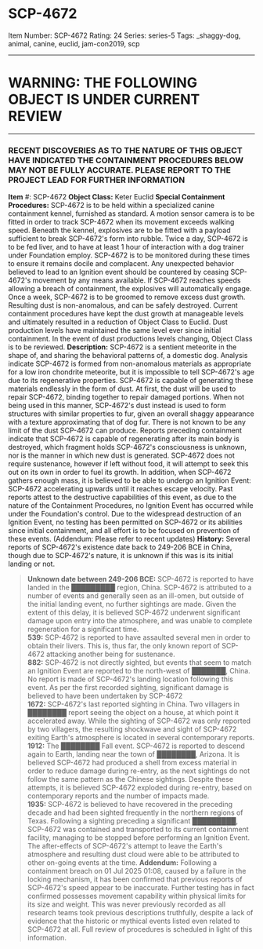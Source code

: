 # SCP-4672
Item Number: SCP-4672
Rating: 24
Series: series-5
Tags: _shaggy-dog, animal, canine, euclid, jam-con2019, scp

---

  

# WARNING: THE FOLLOWING OBJECT IS UNDER CURRENT REVIEW
* * *
### RECENT DISCOVERIES AS TO THE NATURE OF THIS OBJECT HAVE INDICATED THE CONTAINMENT PROCEDURES BELOW MAY NOT BE FULLY ACCURATE. PLEASE REPORT TO THE PROJECT LEAD FOR FURTHER INFORMATION
**Item** #: SCP-4672
**Object Class:** Keter Euclid
**Special Containment Procedures:** SCP-4672 is to be held within a specialized canine containment kennel, furnished as standard. A motion sensor camera is to be fitted in order to track SCP-4672 when its movement exceeds walking speed. Beneath the kennel, explosives are to be fitted with a payload sufficient to break SCP-4672's form into rubble.
Twice a day, SCP-4672 is to be fed liver, and to have at least 1 hour of interaction with a dog trainer under Foundation employ. SCP-4672 is to be monitored during these times to ensure it remains docile and complacent. Any unexpected behavior believed to lead to an Ignition event should be countered by ceasing SCP-4672's movement by any means available. If SCP-4672 reaches speeds allowing a breach of containment, the explosives will automatically engage.
Once a week, SCP-4672 is to be groomed to remove excess dust growth. Resulting dust is non-anomalous, and can be safely destroyed. Current containment procedures have kept the dust growth at manageable levels and ultimately resulted in a reduction of Object Class to Euclid. Dust production levels have maintained the same level ever since initial containment. In the event of dust productions levels changing, Object Class is to be reviewed.
**Description:** SCP-4672 is a sentient meteorite in the shape of, and sharing the behavioral patterns of, a domestic dog. Analysis indicate SCP-4672 is formed from non-anomalous materials as appropriate for a low iron chondrite meteorite, but it is impossible to tell SCP-4672's age due to its regenerative properties. SCP-4672 is capable of generating these materials endlessly in the form of dust. At first, the dust will be used to repair SCP-4672, binding together to repair damaged portions. When not being used in this manner, SCP-4672's dust instead is used to form structures with similar properties to fur, given an overall shaggy appearance with a texture approximating that of dog fur. There is not known to be any limit of the dust SCP-4672 can produce. Reports preceding containment indicate that SCP-4672 is capable of regenerating after its main body is destroyed, which fragment holds SCP-4672's consciousness is unknown, nor is the manner in which new dust is generated.
SCP-4672 does not require sustenance, however if left without food, it will attempt to seek this out on its own in order to fuel its growth. In addition, when SCP-4672 gathers enough mass, it is believed to be able to undergo an Ignition Event: SCP-4672 accelerating upwards until it reaches escape velocity. Past reports attest to the destructive capabilities of this event, as due to the nature of the Containment Procedures, no Ignition Event has occurred while under the Foundation's control. Due to the widespread destruction of an Ignition Event, no testing has been permitted on SCP-4672 or its abilities since initial containment, and all effort is to be focused on prevention of these events. (Addendum: Please refer to recent updates)
**History:** Several reports of SCP-4672's existence date back to 249-206 BCE in China, though due to SCP-4672's nature, it is unknown if this was is its initial landing or not.
> **Unknown date between 249-206 BCE:** SCP-4672 is reported to have landed in the █████████ region, China. SCP-4672 is attributed to a number of events and generally seen as an ill-omen, but outside of the initial landing event, no further sightings are made. Given the extent of this delay, it is believed SCP-4672 underwent significant damage upon entry into the atmosphere, and was unable to complete regeneration for a significant time.  
>  **539:** SCP-4672 is reported to have assaulted several men in order to obtain their livers. This is, thus far, the only known report of SCP-4672 attacking another being for sustenance.  
>  **882:** SCP-4672 is not directly sighted, but events that seem to match an Ignition Event are reported to the north-west of ███████, China. No report is made of SCP-4672's landing location following this event. As per the first recorded sighting, significant damage is believed to have been undertaken by SCP-4672  
>  **1672:** SCP-4672's last reported sighting in China. Two villagers in ████████ report seeing the object on a house, at which point it accelerated away. While the sighting of SCP-4672 was only reported by two villagers, the resulting shockwave and sight of SCP-4672 exiting Earth's atmosphere is located in several contemporary reports.  
>  **1912:** The ████████ Fall event. SCP-4672 is reported to descend again to Earth, landing near the town of ████████, Arizona. It is believed SCP-4672 had produced a shell from excess material in order to reduce damage during re-entry, as the next sightings do not follow the same pattern as the Chinese sightings. Despite these attempts, it is believed SCP-4672 exploded during re-entry, based on contemporary reports and the number of impacts made.  
>  **1935:** SCP-4672 is believed to have recovered in the preceding decade and had been sighted frequently in the northern regions of Texas. Following a sighting preceding a significant █████████, SCP-4672 was contained and transported to its current containment facility, managing to be stopped before performing an Ignition Event. The after-effects of SCP-4672's attempt to leave the Earth's atmosphere and resulting dust cloud were able to be attributed to other on-going events at the time.
**Addendum:** Following a containment breach on 01 Jul 2025 01:08, caused by a failure in the locking mechanism, it has been confirmed that previous reports of SCP-4672's speed appear to be inaccurate. Further testing has in fact confirmed possesses movement capability within physical limits for its size and weight. This was never previously recorded as all research teams took previous descriptions truthfully, despite a lack of evidence that the historic or mythical events listed even related to SCP-4672 at all. Full review of procedures is scheduled in light of this information.